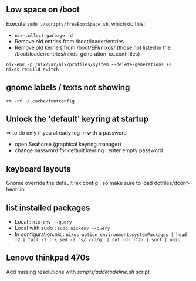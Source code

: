 ## Low space on /boot

Execute `sudo ./scripts/freeBootSpace.sh`, which do this:
- `nix-collect-garbage -d`
- Remove old entries from /boot/loader/entries
- Remove old kernels from /boot/EFI/nixos/ (those not listed in the /boot/loader/entries/nixos-generation-xx.conf files)
```
nix-env -p /nix/var/nix/profiles/system --delete-generations +2
nixos-rebuild switch
```

## gnome labels / texts not showing

`rm -rf ~/.cache/fontconfig`

## Unlock the 'default' keyring at startup

=> to do only if you already log in with a password

- open Seahorse (graphical keyring manager)
- change password for default keyring : enter empty password

## keyboard layouts

Gnome override the default nix config : so make sure to load dotfiles/dconf-henri.ini

## list installed packages

* Local : `nix-env --query`
* Local with sudo : `sudo nix-env --query`
* In configuration.nix : `nixos-option environment.systemPackages | head -2 | tail -1 | \
    sed -e 's/ /\n/g' | cut -d- -f2- | sort | uniq`

## Lenovo thinkpad 470s

Add missing resolutions with _scripts/addModeline.sh_ script
